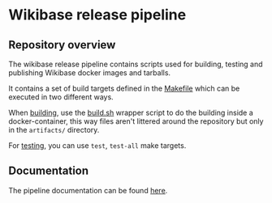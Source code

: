# Wikibase release pipeline

## Repository overview

The wikibase release pipeline contains scripts used for building, testing and publishing Wikibase docker images and tarballs.

It contains a set of build targets defined in the [Makefile](./Makefile) which can be executed in two different ways.

When [building](docs/topics/pipeline.md), use the [build.sh](build.sh) wrapper script to do the building inside a docker-container, this way files aren't littered around the repository but only in the `artifacts/` directory.

For [testing](docs/topics/testing.md), you can use `test`, `test-all` make targets.

## Documentation

The pipeline documentation can be found [here](docs/index.md).
